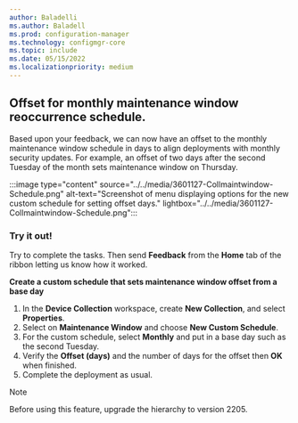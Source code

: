 ```yaml
---
author: Baladelli
ms.author: Baladell
ms.prod: configuration-manager
ms.technology: configmgr-core
ms.topic: include
ms.date: 05/15/2022
ms.localizationpriority: medium
---
```


## <a name="bkmk_anchor"></a> Offset for monthly maintenance window reoccurrence schedule.
<!--3601127#-->

Based upon your feedback, we can now have an offset to the monthly maintenance window schedule in days to align deployments with monthly security updates. For example, an offset of two days after the second Tuesday of the month sets maintenance window on Thursday. 

:::image type="content" source="../../media/3601127-Collmaintwindow-Schedule.png" alt-text="Screenshot of menu displaying options for the new custom schedule for setting offset days." lightbox="../../media/3601127-Collmaintwindow-Schedule.png":::


### Try it out!  
 Try to complete the tasks. Then send **Feedback** from the **Home** tab of the ribbon letting us know how it worked. 

**Create a custom schedule that sets maintenance window offset from a base day**

1. In the **Device Collection** workspace, create **New Collection**, and select **Properties**.
2. Select on **Maintenance Window** and choose **New Custom Schedule**. 
3. For the custom schedule, select **Monthly** and put in a base day such as the second Tuesday. 
4. Verify the **Offset (days)** and the number of days for the offset then **OK** when finished.  
5. Complete the deployment as usual. 

> [!NOTE]
> Before using this feature, upgrade the hierarchy to version 2205. 